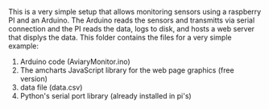 This is a very simple setup that allows monitoring sensors using a raspberry PI and an Arduino.
The Arduino reads the sensors and transmitts via serial connection and the PI reads the data, logs to disk, and hosts a web server that displys the data.
This folder contains the files for a very simple example:
1. Arduino code (AviaryMonitor.ino)
2. The amcharts JavaScript library for the web page graphics (free version)
3. data file (data.csv)
4. Python's serial port library (already installed in pi's)
